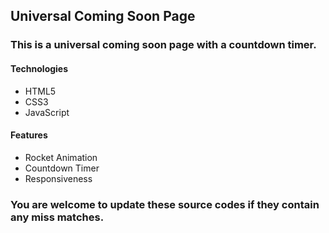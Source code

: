 ## Universal Coming Soon Page

### This is a universal coming soon page with a countdown timer.

#### Technologies

- HTML5
- CSS3
- JavaScript

#### Features

- Rocket Animation
- Countdown Timer
- Responsiveness

### You are welcome to update these source codes if they contain any miss matches.
